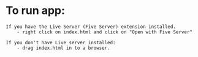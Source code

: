 # To run app:

    If you have the Live Server (Five Server) extension installed.
        - right click on index.html and click on "Open with Five Server"

    If you don't have Live server installed:
        - drag index.html in to a browser.
